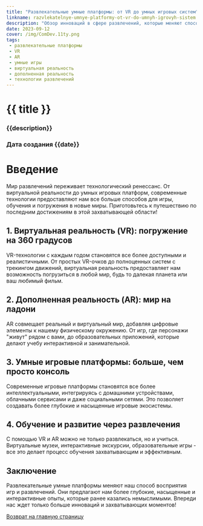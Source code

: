 ```yaml
---
title: "Развлекательные умные платформы: от VR до умных игровых систем"
linkname: razvlekatelnye-umnye-platformy-ot-vr-do-umnyh-igrovyh-sistem
description: "Обзор инноваций в сфере развлечений, которые меняют способ, каким мы играем, учимся и погружаемся в виртуальные миры."
date: 2023-09-12
cover: /img/ComDev.11ty.png
tags: 
 - развлекательные платформы
 - VR
 - AR
 - умные игры
 - виртуальная реальность
 - дополненная реальность
 - технологии развлечений
---
```


# {{ title }}
### {{description}}
### Дата создания {{date}}

# Введение
Мир развлечений переживает технологический ренессанс. От виртуальной реальности до умных игровых платформ, современные технологии предоставляют нам все больше способов для игры, обучения и погружения в новые миры. Приготовьтесь к путешествию по последним достижениям в этой захватывающей области!

## 1. Виртуальная реальность (VR): погружение на 360 градусов
VR-технологии с каждым годом становятся все более доступными и реалистичными. От простых VR-очков до полноценных систем с трекингом движений, виртуальная реальность предоставляет нам возможность погрузиться в любой мир, будь то далекая планета или ваш любимый фильм.

## 2. Дополненная реальность (AR): мир на ладони
AR совмещает реальный и виртуальный мир, добавляя цифровые элементы к нашему физическому окружению. От игр, где персонажи "живут" рядом с вами, до образовательных приложений, которые делают учебу интерактивной и занимательной.

## 3. Умные игровые платформы: больше, чем просто консоль
Современные игровые платформы становятся все более интеллектуальными, интегрируясь с домашними устройствами, облачными сервисами и даже социальными сетями. Это позволяет создавать более глубокие и насыщенные игровые экосистемы.

## 4. Обучение и развитие через развлечения
С помощью VR и AR можно не только развлекаться, но и учиться. Виртуальные музеи, интерактивные экскурсии, образовательные игры - все это делает процесс обучения захватывающим и эффективным.

## Заключение
Развлекательные умные платформы меняют наш способ восприятия игр и развлечений. Они предлагают нам более глубокие, насыщенные и интерактивные опыты, которые ранее казались немыслимыми. Впереди нас ждет только больше инноваций и захватывающих моментов!

[Возврат на главную страницу](/)